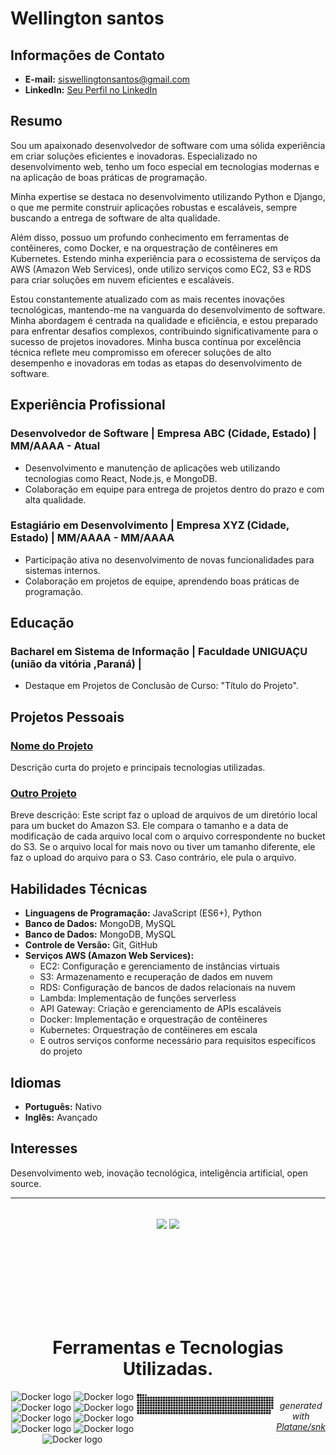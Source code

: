 
# Wellington santos

## Informações de Contato
- **E-mail:** siswellingtonsantos@gmail.com
- **LinkedIn:** [Seu Perfil no LinkedIn](https://www.linkedin.com/in/wellington-santos-84b9ba24a/)

## Resumo
Sou um apaixonado desenvolvedor de software com uma sólida experiência em criar soluções eficientes e inovadoras. Especializado no desenvolvimento web, tenho um foco especial em tecnologias modernas e na aplicação de boas práticas de programação.

Minha expertise se destaca no desenvolvimento utilizando Python e Django, o que me permite construir aplicações robustas e escaláveis, sempre buscando a entrega de software de alta qualidade.

Além disso, possuo um profundo conhecimento em ferramentas de contêineres, como Docker, e na orquestração de contêineres em Kubernetes. Estendo minha experiência para o ecossistema de serviços da AWS (Amazon Web Services), onde utilizo serviços como EC2, S3 e RDS para criar soluções em nuvem eficientes e escaláveis.

Estou constantemente atualizado com as mais recentes inovações tecnológicas, mantendo-me na vanguarda do desenvolvimento de software. Minha abordagem é centrada na qualidade e eficiência, e estou preparado para enfrentar desafios complexos, contribuindo significativamente para o sucesso de projetos inovadores. Minha busca contínua por excelência técnica reflete meu compromisso em oferecer soluções de alto desempenho e inovadoras em todas as etapas do desenvolvimento de software.


## Experiência Profissional

### Desenvolvedor de Software | Empresa ABC (Cidade, Estado) | MM/AAAA - Atual
- Desenvolvimento e manutenção de aplicações web utilizando tecnologias como React, Node.js, e MongoDB.
- Colaboração em equipe para entrega de projetos dentro do prazo e com alta qualidade.

### Estagiário em Desenvolvimento | Empresa XYZ (Cidade, Estado) | MM/AAAA - MM/AAAA
- Participação ativa no desenvolvimento de novas funcionalidades para sistemas internos.
- Colaboração em projetos de equipe, aprendendo boas práticas de programação.

## Educação

### Bacharel em Sistema de Informação | Faculdade UNIGUAÇU (união da vitória ,Paraná) | 
- Destaque em Projetos de Conclusão de Curso: "Título do Projeto".

## Projetos Pessoais

### [Nome do Projeto](https://github.com/wellington90/biblioteca-dockr-mysql)
Descrição curta do projeto e principais tecnologias utilizadas.

### [Outro Projeto](https://github.com/wellington90/backup-s3/blob/main/backup-s3.py)
Breve descrição: Este script faz o upload de arquivos de um diretório local para um bucket do Amazon S3. Ele compara o tamanho e a data de modificação de cada arquivo local com o arquivo correspondente no bucket do S3. Se o arquivo local for mais novo ou tiver um tamanho diferente, ele faz o upload do arquivo para o S3. Caso contrário, ele pula o arquivo.

## Habilidades Técnicas
- **Linguagens de Programação:** JavaScript (ES6+), Python
- **Banco de Dados:** MongoDB, MySQL
- **Banco de Dados:** MongoDB, MySQL
- **Controle de Versão:** Git, GitHub
- **Serviços AWS (Amazon Web Services):**
  - EC2: Configuração e gerenciamento de instâncias virtuais
  - S3: Armazenamento e recuperação de dados em nuvem
  - RDS: Configuração de bancos de dados relacionais na nuvem
  - Lambda: Implementação de funções serverless
  - API Gateway: Criação e gerenciamento de APIs escaláveis
  - Docker: Implementação e orquestração de contêineres
  - Kubernetes: Orquestração de contêineres em escala
  - E outros serviços conforme necessário para requisitos específicos do projeto


## Idiomas
- **Português:** Nativo
- **Inglês:** Avançado

## Interesses
Desenvolvimento web, inovação tecnológica, inteligência artificial, open source.

---
<br>

<div  align="center" style="margin-bottom:100px">
<img width=55% align="center"  src="https://github-readme-streak-stats.herokuapp.com?user=wellington90&theme=radical&mode=weekly" />
<img width=40% align="center" src="https://github-readme-stats-git-main-rafaelalexandrino.vercel.app/api/top-langs/?username=wellington90&show_icons=true&theme=radical&layout=compact" />
 </div>
 <br><br>

<div  align="center"> 
 <h1 align="center">Ferramentas e Tecnologias Utilizadas.</h1>
</div>
 <div  align="center"> 
<div style="display: flex; justify-content: center;">
  <div>
<img src="https://cdn.jsdelivr.net/gh/devicons/devicon/icons/python/python-original-wordmark.svg" alt="Docker logo" height="60" width="60">
 
 <img src="https://cdn.jsdelivr.net/gh/devicons/devicon/icons/django/django-plain-wordmark.svg" alt="Docker logo" height="60" width="60">
  
<img src="https://cdn.jsdelivr.net/gh/devicons/devicon/icons/docker/docker-original-wordmark.svg" alt="Docker logo" height="60" width="60">

<img src="https://cdn.jsdelivr.net/gh/devicons/devicon/icons/kubernetes/kubernetes-plain-wordmark.svg" alt="Docker logo" height="60" width="60">

<img src="https://cdn.jsdelivr.net/gh/devicons/devicon/icons/amazonwebservices/amazonwebservices-original-wordmark.svg" alt="Docker logo" height="60" width="60">

<img src="https://cdn.jsdelivr.net/gh/devicons/devicon/icons/jenkins/jenkins-original.svg" alt="Docker logo" height="60" width="60">

<img src="https://cdn.jsdelivr.net/gh/devicons/devicon/icons/terraform/terraform-original-wordmark.svg" alt="Docker logo" height="60" width="60">

<img src="https://cdn.jsdelivr.net/gh/devicons/devicon/icons/ansible/ansible-original-wordmark.svg" alt="Docker logo" height="60" width="60">

<img src="https://cdn.jsdelivr.net/gh/devicons/devicon/icons/git/git-original-wordmark.svg" alt="Docker logo" height="60" width="60">
</div>
<br>
<picture>
  <source media="(prefers-color-scheme: dark)" srcset="https://raw.githubusercontent.com/platane/platane/output/github-contribution-grid-snake-dark.svg">
  <source media="(prefers-color-scheme: light)" srcset="https://raw.githubusercontent.com/platane/platane/output/github-contribution-grid-snake.svg">
  <img alt="github contribution grid snake animation" src="https://raw.githubusercontent.com/platane/platane/output/github-contribution-grid-snake.svg">
</picture>

_generated with [Platane/snk](https://github.com/Platane/snk)_

